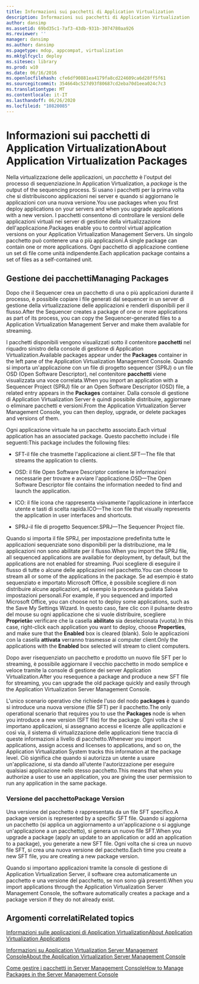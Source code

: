 ```yaml
---
title: Informazioni sui pacchetti di Application Virtualization
description: Informazioni sui pacchetti di Application Virtualization
author: dansimp
ms.assetid: 69bd35c1-7af3-43db-931b-3074780aa926
ms.reviewer: ''
manager: dansimp
ms.author: dansimp
ms.pagetype: mdop, appcompat, virtualization
ms.mktglfcycl: deploy
ms.sitesec: library
ms.prod: w10
ms.date: 06/16/2016
ms.openlocfilehash: cfe6df90881ea4179fa8cd224609ca6d28ff5f61
ms.sourcegitcommit: 354664bc527d93f80687cd2eba70d1eea024c7c3
ms.translationtype: MT
ms.contentlocale: it-IT
ms.lasthandoff: 06/26/2020
ms.locfileid: "10820085"
---
```

# <span data-ttu-id="2f125-103">Informazioni sui pacchetti di Application Virtualization</span><span class="sxs-lookup"><span data-stu-id="2f125-103">About Application Virtualization Packages</span></span>


<span data-ttu-id="2f125-104">Nella virtualizzazione delle applicazioni, un *pacchetto* è l'output del processo di sequenziazione.</span><span class="sxs-lookup"><span data-stu-id="2f125-104">In Application Virtualization, a *package* is the output of the sequencing process.</span></span> <span data-ttu-id="2f125-105">Si usano i pacchetti per la prima volta che si distribuiscono applicazioni nei server e quando si aggiornano le applicazioni con una nuova versione.</span><span class="sxs-lookup"><span data-stu-id="2f125-105">You use packages when you first deploy applications on your servers and when you upgrade applications with a new version.</span></span> <span data-ttu-id="2f125-106">I pacchetti consentono di controllare le versioni delle applicazioni virtuali nei server di gestione della virtualizzazione dell'applicazione.</span><span class="sxs-lookup"><span data-stu-id="2f125-106">Packages enable you to control virtual application versions on your Application Virtualization Management Servers.</span></span> <span data-ttu-id="2f125-107">Un singolo pacchetto può contenere una o più applicazioni.</span><span class="sxs-lookup"><span data-stu-id="2f125-107">A single package can contain one or more applications.</span></span> <span data-ttu-id="2f125-108">Ogni pacchetto di applicazione contiene un set di file come unità indipendente.</span><span class="sxs-lookup"><span data-stu-id="2f125-108">Each application package contains a set of files as a self-contained unit.</span></span>

## <span data-ttu-id="2f125-109">Gestione dei pacchetti</span><span class="sxs-lookup"><span data-stu-id="2f125-109">Managing Packages</span></span>


<span data-ttu-id="2f125-110">Dopo che il Sequencer crea un pacchetto di una o più applicazioni durante il processo, è possibile copiare i file generati dal sequencer in un server di gestione della virtualizzazione delle applicazioni e renderli disponibili per il flusso.</span><span class="sxs-lookup"><span data-stu-id="2f125-110">After the Sequencer creates a package of one or more applications as part of its process, you can copy the Sequencer-generated files to a Application Virtualization Management Server and make them available for streaming.</span></span>

<span data-ttu-id="2f125-111">I pacchetti disponibili vengono visualizzati sotto il contenitore **pacchetti** nel riquadro sinistro della console di gestione di Application Virtualization.</span><span class="sxs-lookup"><span data-stu-id="2f125-111">Available packages appear under the **Packages** container in the left pane of the Application Virtualization Management Console.</span></span> <span data-ttu-id="2f125-112">Quando si importa un'applicazione con un file di progetto sequencer (SPRJ) o un file OSD (Open Software Descriptor), nel contenitore **pacchetti** viene visualizzata una voce correlata.</span><span class="sxs-lookup"><span data-stu-id="2f125-112">When you import an application with a Sequencer Project (SPRJ) file or an Open Software Descriptor (OSD) file, a related entry appears in the **Packages** container.</span></span> <span data-ttu-id="2f125-113">Dalla console di gestione di Application Virtualization Server è quindi possibile distribuire, aggiornare o eliminare pacchetti e versioni.</span><span class="sxs-lookup"><span data-stu-id="2f125-113">From the Application Virtualization Server Management Console, you can then deploy, upgrade, or delete packages and versions of them.</span></span>

<span data-ttu-id="2f125-114">Ogni applicazione virtuale ha un pacchetto associato.</span><span class="sxs-lookup"><span data-stu-id="2f125-114">Each virtual application has an associated package.</span></span> <span data-ttu-id="2f125-115">Questo pacchetto include i file seguenti:</span><span class="sxs-lookup"><span data-stu-id="2f125-115">This package includes the following files:</span></span>

-   <span data-ttu-id="2f125-116">SFT-il file che trasmette l'applicazione ai client.</span><span class="sxs-lookup"><span data-stu-id="2f125-116">SFT—The file that streams the application to clients.</span></span>

-   <span data-ttu-id="2f125-117">OSD: il file Open Software Descriptor contiene le informazioni necessarie per trovare e avviare l'applicazione.</span><span class="sxs-lookup"><span data-stu-id="2f125-117">OSD—The Open Software Descriptor file contains the information needed to find and launch the application.</span></span>

-   <span data-ttu-id="2f125-118">ICO: il file icona che rappresenta visivamente l'applicazione in interfacce utente e tasti di scelta rapida.</span><span class="sxs-lookup"><span data-stu-id="2f125-118">ICO—The icon file that visually represents the application in user interfaces and shortcuts.</span></span>

-   <span data-ttu-id="2f125-119">SPRJ-il file di progetto Sequencer.</span><span class="sxs-lookup"><span data-stu-id="2f125-119">SPRJ—The Sequencer Project file.</span></span>

<span data-ttu-id="2f125-120">Quando si importa il file SPRJ, per impostazione predefinita tutte le applicazioni sequenziate sono disponibili per la distribuzione, ma le applicazioni non sono abilitate per il flusso.</span><span class="sxs-lookup"><span data-stu-id="2f125-120">When you import the SPRJ file, all sequenced applications are available for deployment, by default, but the applications are not enabled for streaming.</span></span> <span data-ttu-id="2f125-121">Puoi scegliere di eseguire il flusso di tutte o alcune delle applicazioni nel pacchetto.</span><span class="sxs-lookup"><span data-stu-id="2f125-121">You can choose to stream all or some of the applications in the package.</span></span> <span data-ttu-id="2f125-122">Se ad esempio è stato sequenziato e importato Microsoft Office, è possibile scegliere di non distribuire alcune applicazioni, ad esempio la procedura guidata Salva impostazioni personali.</span><span class="sxs-lookup"><span data-stu-id="2f125-122">For example, if you sequenced and imported Microsoft Office, you can choose not to deploy some applications, such as the Save My Settings Wizard.</span></span> <span data-ttu-id="2f125-123">In questo caso, fare clic con il pulsante destro del mouse su ogni applicazione che si vuole distribuire, scegliere **Proprietà**e verificare che la casella **abilitato** sia deselezionata (vuota).</span><span class="sxs-lookup"><span data-stu-id="2f125-123">In this case, right-click each application you want to deploy, choose **Properties**, and make sure that the **Enabled** box is cleared (blank).</span></span> <span data-ttu-id="2f125-124">Solo le applicazioni con la casella **attivata** verranno trasmesse ai computer client.</span><span class="sxs-lookup"><span data-stu-id="2f125-124">Only the applications with the **Enabled** box selected will stream to client computers.</span></span>

<span data-ttu-id="2f125-125">Dopo aver risequenziato un pacchetto e prodotto un nuovo file SFT per lo streaming, è possibile aggiornare il vecchio pacchetto in modo semplice e veloce tramite la console di gestione dei server Application Virtualization.</span><span class="sxs-lookup"><span data-stu-id="2f125-125">After you resequence a package and produce a new SFT file for streaming, you can upgrade the old package quickly and easily through the Application Virtualization Server Management Console.</span></span>

<span data-ttu-id="2f125-126">L'unico scenario operativo che richiede l'uso del nodo **packages** è quando si introduce una nuova versione (file SFT) per il pacchetto.</span><span class="sxs-lookup"><span data-stu-id="2f125-126">The only operational scenario that requires you to use the **Packages** node is when you introduce a new version (SFT file) for the package.</span></span> <span data-ttu-id="2f125-127">Ogni volta che si importano applicazioni, si assegnano accessi e licenze alle applicazioni e così via, il sistema di virtualizzazione delle applicazioni tiene traccia di queste informazioni a livello di pacchetto.</span><span class="sxs-lookup"><span data-stu-id="2f125-127">Whenever you import applications, assign access and licenses to applications, and so on, the Application Virtualization System tracks this information at the package level.</span></span> <span data-ttu-id="2f125-128">Ciò significa che quando si autorizza un utente a usare un'applicazione, si sta dando all'utente l'autorizzazione per eseguire qualsiasi applicazione nello stesso pacchetto.</span><span class="sxs-lookup"><span data-stu-id="2f125-128">This means that when you authorize a user to use an application, you are giving the user permission to run any application in the same package.</span></span>

### <span data-ttu-id="2f125-129">Versione del pacchetto</span><span class="sxs-lookup"><span data-stu-id="2f125-129">Package Version</span></span>

<span data-ttu-id="2f125-130">Una versione del pacchetto è rappresentata da un file SFT specifico.</span><span class="sxs-lookup"><span data-stu-id="2f125-130">A package version is represented by a specific SFT file.</span></span> <span data-ttu-id="2f125-131">Quando si aggiorna un pacchetto (si applica un aggiornamento a un'applicazione o si aggiunge un'applicazione a un pacchetto), si genera un nuovo file SFT.</span><span class="sxs-lookup"><span data-stu-id="2f125-131">When you upgrade a package (apply an update to an application or add an application to a package), you generate a new SFT file.</span></span> <span data-ttu-id="2f125-132">Ogni volta che si crea un nuovo file SFT, si crea una nuova versione del pacchetto.</span><span class="sxs-lookup"><span data-stu-id="2f125-132">Each time you create a new SFT file, you are creating a new package version.</span></span>

<span data-ttu-id="2f125-133">Quando si importano applicazioni tramite la console di gestione di Application Virtualization Server, il software crea automaticamente un pacchetto e una versione del pacchetto, se non sono già presenti.</span><span class="sxs-lookup"><span data-stu-id="2f125-133">When you import applications through the Application Virtualization Server Management Console, the software automatically creates a package and a package version if they do not already exist.</span></span>

## <span data-ttu-id="2f125-134">Argomenti correlati</span><span class="sxs-lookup"><span data-stu-id="2f125-134">Related topics</span></span>


[<span data-ttu-id="2f125-135">Informazioni sulle applicazioni di Application Virtualization</span><span class="sxs-lookup"><span data-stu-id="2f125-135">About Application Virtualization Applications</span></span>](about-application-virtualization-applications.md)

[<span data-ttu-id="2f125-136">Informazioni su Application Virtualization Server Management Console</span><span class="sxs-lookup"><span data-stu-id="2f125-136">About the Application Virtualization Server Management Console</span></span>](about-the-application-virtualization-server-management-console.md)

[<span data-ttu-id="2f125-137">Come gestire i pacchetti in Server Management Console</span><span class="sxs-lookup"><span data-stu-id="2f125-137">How to Manage Packages in the Server Management Console</span></span>](how-to-manage-packages-in-the-server-management-console.md)

 

 





